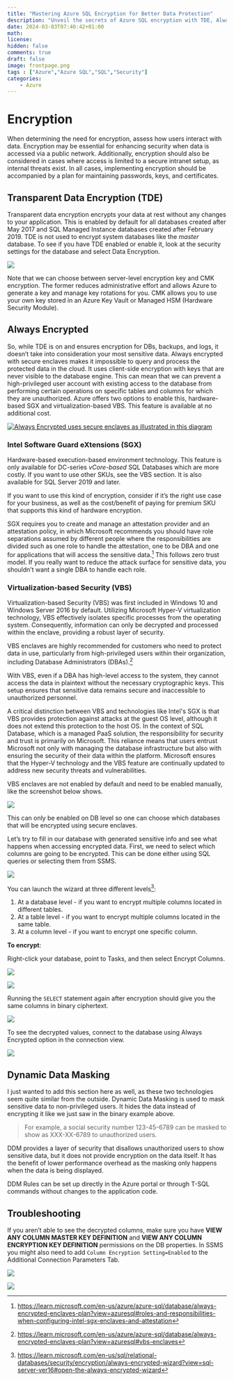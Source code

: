 ```yaml
---
title: "Mastering Azure SQL Encryption for Better Data Protection"
description: "Unveil the secrets of Azure SQL encryption with TDE, Always Encrypted, and more in this short guide. Explore server-level encryption, client-side security, and the benefits of SGX and VBS. Discover best practices and troubleshooting tips for a secure Azure SQL experience." 
date: 2024-03-03T07:40:42+01:00
math: 
license: 
hidden: false
comments: true
draft: false
image: frontpage.png
tags : ["Azure","Azure SQL","SQL","Security"]
categories:
    - Azure
---
```


# Encryption

When determining the need for encryption, assess how users interact with data. Encryption may be essential for enhancing security when data is accessed via a public network. Additionally, encryption should also be considered in cases where access is limited to a secure intranet setup, as internal threats exist. In all cases, implementing encryption should be accompanied by a plan for maintaining passwords, keys, and certificates.

## Transparent Data Encryption (TDE)

Transparent data encryption encrypts your data at rest without any changes to your application. This is enabled by default for all databases created after May 2017 and SQL Managed Instance databases created after February 2019. TDE is not used to encrypt system databases like the _master_ database. To see if you have TDE enabled or enable it, look at the security settings for the database and select Data Encryption.

![](1.png)

Note that we can choose between server-level encryption key and CMK encryption. The former reduces administrative effort and allows Azure to generate a key and manage key rotations for you. CMK allows you to use your own key stored in an Azure Key Vault or Managed HSM (Hardware Security Module).

## Always Encrypted

So, while TDE is on and ensures encryption for DBs, backups, and logs, it doesn’t take into consideration your most sensitive data. Always encrypted with secure enclaves makes it impossible to query and process the protected data in the cloud. It uses client-side encryption with keys that are never visible to the database engine. This can mean that we can prevent a high-privileged user account with existing access to the database from performing certain operations on specific tables and columns for which they are unauthorized. Azure offers two options to enable this, hardware-based SGX and virtualization-based VBS. This feature is available at no additional cost.

[![Always Encrypted uses secure enclaves as illustrated in this diagram](4.png)](https://learn.microsoft.com/en-us/sql/relational-databases/security/encryption/always-encrypted-enclaves?view=sql-server-ver16) 

### Intel Software Guard eXtensions (SGX)

Hardware-based execution-based environment technology. This feature is only available for DC-series _vCore-based_ SQL Databases which are more costly. If you want to use other SKUs, see the VBS section. It is also available for SQL Server 2019 and later.

If you want to use this kind of encryption, consider if it’s the right use case for your business, as well as the cost/benefit of paying for premium SKU that supports this kind of hardware encryption.

SGX requires you to create and manage an attestation provider and an attestation policy, in which Microsoft recommends you should have role separations assumed by different people where the responsibilities are divided such as one role to handle the attestation, one to be DBA and one for applications that will access the sensitive data.[^2] This follows zero trust model. If you really want to reduce the attack surface for sensitive data, you shouldn’t want a single DBA to handle each role.

[^2]: https://learn.microsoft.com/en-us/azure/azure-sql/database/always-encrypted-enclaves-plan?view=azuresql#roles-and-responsibilities-when-configuring-intel-sgx-enclaves-and-attestation

### Virtualization-based Security (VBS)

Virtualization-based Security (VBS) was first included in Windows 10 and Windows Server 2016 by default. Utilizing Microsoft Hyper-V virtualization technology, VBS effectively isolates specific processes from the operating system. Consequently, information can only be decrypted and processed within the enclave, providing a robust layer of security.

VBS enclaves are highly recommended for customers who need to protect data in use, particularly from high-privileged users within their organization, including Database Administrators (DBAs).[^3] 

With VBS, even if a DBA has high-level access to the system, they cannot access the data in plaintext without the necessary cryptographic keys. This setup ensures that sensitive data remains secure and inaccessible to unauthorized personnel.

[^3]: https://learn.microsoft.com/en-us/azure/azure-sql/database/always-encrypted-enclaves-plan?view=azuresql#vbs-enclaves

A critical distinction between VBS and technologies like Intel's SGX is that VBS provides protection against attacks at the guest OS level, although it does not extend this protection to the host OS. In the context of SQL Database, which is a managed PaaS solution, the responsibility for security and trust is primarily on Microsoft. This reliance means that users entrust Microsoft not only with managing the database infrastructure but also with ensuring the security of their data within the platform. Microsoft ensures that the Hyper-V technology and the VBS feature are continually updated to address new security threats and vulnerabilities.

VBS enclaves are not enabled by default and need to be enabled manually, like the screenshot below shows.

![](3.png)

This can only be enabled on DB level so one can choose which databases that will be encrypted using secure enclaves.

Let’s try to fill in our database with generated sensitive info and see what happens when accessing encrypted data. First, we need to select which columns are going to be encrypted. This can be done either using SQL queries or selecting them from SSMS.


![](5.png)

You can launch the wizard at three different levels[^4]:

1. At a database level - if you want to encrypt multiple columns located in different tables.
2. At a table level - if you want to encrypt multiple columns located in the same table.
3. At a column level - if you want to encrypt one specific column.

[^4]: https://learn.microsoft.com/en-us/sql/relational-databases/security/encryption/always-encrypted-wizard?view=sql-server-ver16#open-the-always-encrypted-wizard

**To encrypt**:

 Right-click your database, point to Tasks, and then select Encrypt Columns.

![](6.png)

![](7.png)

Running the `SELECT` statement again after encryption should give you the same columns in binary ciphertext.

![](8.png)

To see the decrypted values, connect to the database using Always Encrypted option in the connection view.

![](9.png)

## Dynamic Data Masking
I just wanted to add this section here as well, as these two technologies seem quite similar from the outside. Dynamic Data Masking is used to mask sensitive data to non-privileged users. It hides the data instead of encrypting it like we just saw in the binary example above.  
> For example, a social security number 123-45-6789 can be masked to show as XXX-XX-6789 to unauthorized users.

DDM provides a layer of security that disallows unauthorized users to show sensitive data, but it does not provide encryption on the data itself. It has the benefit of lower performance overhead as the masking only happens when the data is being displayed.  

DDM Rules can be set up directly in the Azure portal or through T-SQL commands without changes to the application code.

## **Troubleshooting**

If you aren’t able to see the decrypted columns, make sure you have **VIEW ANY COLUMN MASTER KEY DEFINITION** and **VIEW ANY COLUMN ENCRYPTION KEY DEFINITION** permissions on the DB properties. In SSMS you might also need to add `Column Encryption Setting=Enabled` to the Additional Connection Parameters Tab.

![](10.png)

![](11.png)